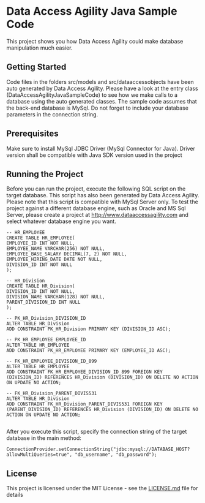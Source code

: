 # Data Access Agility Java Sample Code
This project shows you how Data Access Agility could make database manipulation much easier.

## Getting Started
Code files in the folders src/models and src/dataaccessobjects have been auto generated by Data Access Agility. Please have a look at the entry class (DataAccessAgilityJavaSampleCode) to see how we make calls to a database using the auto generated classes. The sample code assumes that the back-end database is MySql. Do not forget to include your database parameters in the connection string.

## Prerequisites
Make sure to install MySql JDBC Driver (MySql Connector for Java). Driver version shall be compatible with Java SDK version used in the project

## Running the Project
Before you can run the project, execute the following SQL script on the target database. This script has also been generated by Data Access Agility. Please note that this script is compatible with MySql Server only. To test the project against a different database engine, such as Oracle and MS Sql Server, please create a project at http://www.dataaccessagility.com and select whatever database engine you want.

```
-- HR_EMPLOYEE
CREATE TABLE HR_EMPLOYEE(
EMPLOYEE_ID INT NOT NULL,
EMPLOYEE_NAME VARCHAR(256) NOT NULL,
EMPLOYEE_BASE_SALARY DECIMAL(7, 2) NOT NULL,
EMPLOYEE_HIRING_DATE DATE NOT NULL,
DIVISION_ID INT NOT NULL
);

-- HR_Division
CREATE TABLE HR_Division(
DIVISION_ID INT NOT NULL,
DIVISION_NAME VARCHAR(128) NOT NULL,
PARENT_DIVISION_ID INT NULL
);

-- PK_HR_Division_DIVISION_ID
ALTER TABLE HR_Division
ADD CONSTRAINT PK_HR_Division PRIMARY KEY (DIVISION_ID ASC);

-- PK_HR_EMPLOYEE_EMPLOYEE_ID
ALTER TABLE HR_EMPLOYEE
ADD CONSTRAINT PK_HR_EMPLOYEE PRIMARY KEY (EMPLOYEE_ID ASC);

-- FK_HR_EMPLOYEE_DIVISION_ID_899
ALTER TABLE HR_EMPLOYEE
ADD CONSTRAINT FK_HR_EMPLOYEE_DIVISION_ID_899 FOREIGN KEY (DIVISION_ID) REFERENCES HR_Division (DIVISION_ID) ON DELETE NO ACTION ON UPDATE NO ACTION;

-- FK_HR_Division_PARENT_DIVIS531
ALTER TABLE HR_Division
ADD CONSTRAINT FK_HR_Division_PARENT_DIVIS531 FOREIGN KEY (PARENT_DIVISION_ID) REFERENCES HR_Division (DIVISION_ID) ON DELETE NO ACTION ON UPDATE NO ACTION;


```

After you execute this script, specify the connection string of the target database in the main method:

```
ConnectionProvider.setConnectionString("jdbc:mysql://DATABASE_HOST?allowMultiQueries=true", "db_username", "db_password");
```

## License

This project is licensed under the MIT License - see the [LICENSE.md](LICENSE.md) file for details
